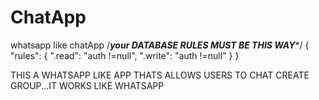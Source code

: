 # ChatApp
whatsapp like chatApp
/***your DATABASE RULES MUST BE THIS WAY****/
{
  "rules": {
    ".read": "auth !=null",
    ".write": "auth !=null"
  }
}


THIS A WHATSAPP LIKE APP THATS ALLOWS USERS TO CHAT CREATE GROUP...IT WORKS LIKE WHATSAPP
